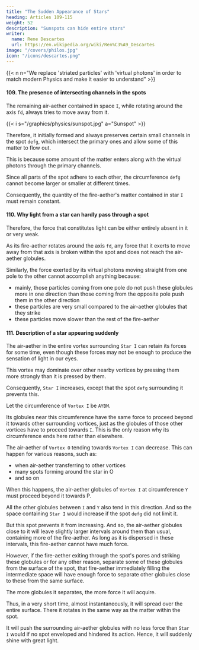 ```yaml
---
title: "The Sudden Appearance of Stars"
heading: Articles 109-115
weight: 52
description: "Sunspots can hide entire stars"
writer:
  name: Rene Descartes
  url: https://en.wikipedia.org/wiki/Ren%C3%A9_Descartes
image: "/covers/philos.jpg"
icon: "/icons/descartes.png"
---
```



{{< n n="We replace 'striated particles' with 'virtual photons' in order to match modern Physics and make it easier to understand" >}}


#### 109. The presence of intersecting channels in the spots

The remaining air-aether contained in space `I`, while rotating around the axis `fd`, always tries to move away from it. 

{{< i s="/graphics/physics/sunspot.jpg" a="Sunspot" >}}

Therefore, it initially formed and always preserves certain small channels in the spot `defg`, which intersect the primary ones and allow some of this matter to flow out. 

This is because some amount of the matter enters along with the virtual photons through the primary channels. 

Since all parts of the spot adhere to each other, the circumference `defg` cannot become larger or smaller at different times. 

Consequently, the quantity of the fire-aether's matter contained in star `I` must remain constant.



#### 110. Why light from a star can hardly pass through a spot

Therefore, the force that constitutes light can be either entirely absent in it or very weak.

As its fire-aether rotates around the axis `fd`, any force that it exerts to move away from that axis is broken within the spot and does not reach the air-aether globules. 

Similarly, the force exerted by its virtual photons moving straight from one pole to the other cannot accomplish anything because:
- mainly, those particles coming from one pole do not push these globules more in one direction than those coming from the opposite pole push them in the other direction
- these particles are very small compared to the air-aether globules that they strike
- these particles move slower than the rest of the fire-aether



#### 111. Description of a star appearing suddenly

<!-- celestial matter -->
The air-aether in the entire vortex surrounding `Star I` can retain its forces for some time, even though these forces may not be enough to produce the sensation of light in our eyes. 

This vortex may dominate over other nearby vortices by pressing them more strongly than it is pressed by them. 

Consequently, `Star I` increases, except that the spot `defg` surrounding it prevents this. 

Let the circumference of `Vortex I` be `AYBM`.

Its globules near this circumference have the same force to proceed beyond it towards other surrounding vortices, just as the globules of those other vortices have to proceed towards `I`. This is the only reason why its circumference ends here rather than elsewhere.

<!-- , neither greater nor lesser.  , with everything else remaining unchanged,  -->

<!-- However, if the force with which, for example,  -->

The air-aether of `Vortex O` tending towards `Vortex I` can decrease. This can happen for various reasons, such as:
- when air-aether transferring to other vortices
- many spots forming around the star in O
- and so on

When this happens, the air-aether globules of `Vortex I` at circumference `Y` must proceed beyond it towards P. 
<!-- , then according to the laws of nature,  -->

All the other globules between `I` and `Y` also tend in this direction. And so the space containing `Star I` would increase if the spot `defg` did not limit it. 

 <!-- celestial -->

But this spot prevents it from increasing. And so, the air-aether globules close to it will leave slightly larger intervals around them than usual, containing more of the fire-aether. As long as it is dispersed in these intervals, this fire-aether cannot have much force. 

However, if the fire-aether exiting through the spot's pores and striking these globules or for any other reason, separate some of these globules from the surface of the spot, that fire-aether immediately filling the intermediate space will have enough force to separate other globules close to these from the same surface. 

The more globules it separates, the more force it will acquire.

Thus, in a very short time, almost instantaneously, it will spread over the entire surface. There it rotates in the same way as the matter within the spot. 

It will push the surrounding air-aether globules with no less force than `Star I` would if no spot enveloped and hindered its action. Hence, it will suddenly shine with great light.

<!-- celestial -->
